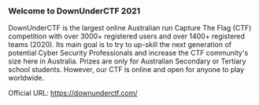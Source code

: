
### Welcome to DownUnderCTF 2021

DownUnderCTF is the largest online Australian run Capture The Flag (CTF) competition with over 3000+ registered users and over 1400+ registered teams (2020). Its main goal is to try to up-skill the next generation of potential Cyber Security Professionals and increase the CTF community's size here in Australia. Prizes are only for Australian Secondary or Tertiary school students. However, our CTF is online and open for anyone to play worldwide.

Official URL: https://downunderctf.com/